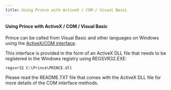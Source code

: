 ```yaml
---
title: Using Prince with ActiveX / COM / Visual Basic
---
```


#### Using Prince with ActiveX / COM / Visual Basic

Prince can be called from Visual Basic and other languages on Windows using the [ActiveX/COM interface](asp.md#activex-com).

This interface is provided in the form of an ActiveX DLL file that needs to be registered in the Windows registry using REGSVR32.EXE:

    regsvr32 C:\Prince\PRINCE.dll

Please read the README.TXT file that comes with the ActiveX DLL file for more details of the COM interface methods.

